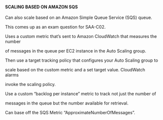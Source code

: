 #### SCALING BASED ON AMAZON SQS


Can also scale based on an Amazon Simple Queue Service (SQS) queue.


This comes up as an exam question for SAA-C02.


Uses a custom metric that’s sent to Amazon CloudWatch that measures the number

of messages in the queue per EC2 instance in the Auto Scaling group.


Then use a target tracking policy that configures your Auto Scaling group to

scale based on the custom metric and a set target value. CloudWatch alarms

invoke the scaling policy.


Use a custom “backlog per instance” metric to track not just the number of

messages in the queue but the number available for retrieval.


Can base off the SQS Metric “ApproximateNumberOfMessages”.

